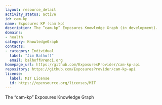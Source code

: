```yaml
---
layout: resource_detail
activity_status: active
id: cam-kp
name: Exposures KP (cam kp)
description: The “cam-kp” Exposures Knowledge Graph (in development).
domains:
- health
category: KnowledgeGraph
contacts:
- category: Individual
  label: "Jim Balhoff"
  email: balhoff@renci.org
homepage_url: https://github.com/ExposuresProvider/cam-kp-api
repository: https://github.com/ExposuresProvider/cam-kp-api
license:
  label: MIT License
  id: https://opensource.org/licenses/MIT
---
```


The “cam-kp” Exposures Knowledge Graph
